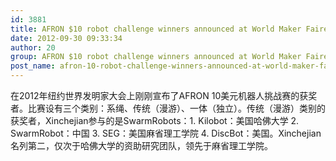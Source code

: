 ```yaml
---
id: 3881
title: AFRON $10 robot challenge winners announced at World Maker Faire New York 2012
date: 2012-09-30 09:33:34
author: 20
group: AFRON $10 robot challenge winners announced at World Maker Faire New York 2012
post_name: afron-10-robot-challenge-winners-announced-at-world-maker-faire-new-york-2012
---
```


在2012年纽约世界发明家大会上刚刚宣布了AFRON 10美元机器人挑战赛的获奖者。比赛设有三个类别：系绳、传统（漫游）、一体（独立）。传统（漫游）类别的获奖者，Xinchejian参与的是SwarmRobots：1. Kilobot：美国哈佛大学 2. SwarmRobot：中国 3. SEG：美国麻省理工学院 4. DiscBot：美国。Xinchejian名列第二，仅次于哈佛大学的资助研究团队，领先于麻省理工学院。